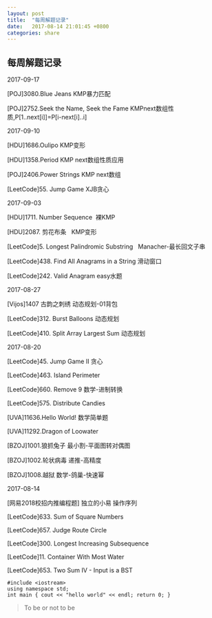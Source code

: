 ```yaml
---
layout: post
title:  "每周解题记录"
date:   2017-08-14 21:01:45 +0800
categories: share
---
```



## 每周解题记录

2017-09-17

[POJ]3080.Blue Jeans KMP暴力匹配

[POJ]2752.Seek the Name, Seek the Fame KMPnext数组性质,P[1..next[i]]=P[i-next[i]..i]


2017-09-10

[HDU]1686.Oulipo KMP变形

[HDU]1358.Period KMP next数组性质应用

[POJ]2406.Power Strings KMP next数组

[LeetCode]55. Jump Game XJB贪心


2017-09-03

[HDU]1711. Number Sequence  裸KMP

[HDU]2087. 剪花布条    KMP变形

[LeetCode]5. Longest Palindromic Substring   Manacher-最长回文子串

[LeetCode]438. Find All Anagrams in a String 滑动窗口

[LeetCode]242. Valid Anagram  easy水题

2017-08-27

[Vijos]1407 古韵之刺绣 动态规划-01背包

[LeetCode]312. Burst Balloons 动态规划

[LeetCode]410. Split Array Largest Sum 动态规划



2017-08-20


[LeetCode]45. Jump Game II 贪心

[LeetCode]463. Island Perimeter

[LeetCode]660. Remove 9 数学-进制转换

[LeetCode]575. Distribute Candies

[UVA]11636.Hello World! 数学简单题

[UVA]11292.Dragon of Loowater 

[BZOJ]1001.狼抓兔子 最小割-平面图转对偶图

[BZOJ]1002.轮状病毒 递推-高精度

[BZOJ]1008.越狱 数学-鸽巢-快速幂

2017-08-14

[网易2018校招内推编程题] 独立的小易 操作序列

[LeetCode]633. Sum of Square Numbers

[LeetCode]657. Judge Route Circle

[LeetCode]300. Longest Increasing Subsequence

[LeetCode]11. Container With Most Water

[LeetCode]653. Two Sum IV - Input is a BST

```
#include <iostream>
using namespace std;
int main { cout << "hello world" << endl; return 0; }
```

> To be or not to be
